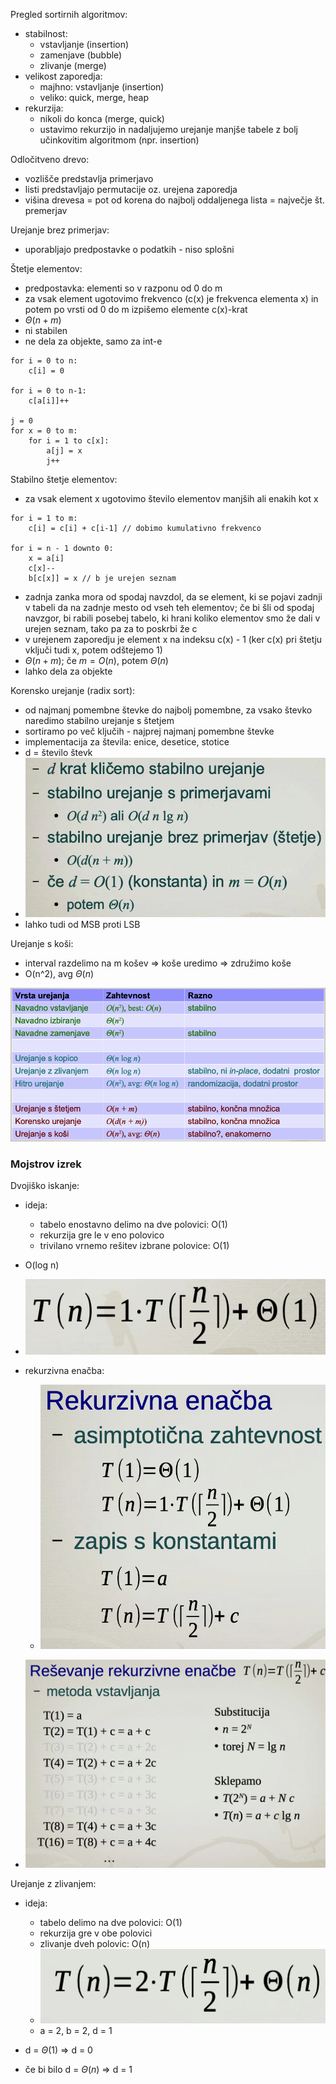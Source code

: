 Pregled sortirnih algoritmov:
- stabilnost:
	- vstavljanje (insertion)
	- zamenjave (bubble)
	- zlivanje (merge)
- velikost zaporedja:
	- majhno: vstavljanje (insertion)
	- veliko: quick, merge, heap
- rekurzija:
	- nikoli do konca (merge, quick)
	- ustavimo rekurzijo in nadaljujemo urejanje manjše tabele z bolj učinkovitim algoritmom (npr. insertion)

Odločitveno drevo:
- vozlišče predstavlja primerjavo
- listi predstavljajo permutacije oz. urejena zaporedja
- višina drevesa = pot od korena do najbolj oddaljenega lista = največje št. premerjav

Urejanje brez primerjav:
- uporabljajo predpostavke o podatkih - niso splošni

Štetje elementov:
- predpostavka: elementi so v razponu od 0 do m
- za vsak element ugotovimo frekvenco (c(x) je frekvenca elementa x) in potem po vrsti od 0 do m izpišemo elemente c(x)-krat
- $\Theta(n + m)$
- ni stabilen
- ne dela za objekte, samo za int-e

```
for i = 0 to n:
	c[i] = 0

for i = 0 to n-1:
	c[a[i]]++

j = 0
for x = 0 to m:
	for i = 1 to c[x]:
		a[j] = x
		j++
```

Stabilno štetje elementov:
- za vsak element x ugotovimo število elementov manjših ali enakih kot x
```
for i = 1 to m:
	c[i] = c[i] + c[i-1] // dobimo kumulativno frekvenco

for i = n - 1 downto 0:
	x = a[i]
	c[x]--
	b[c[x]] = x // b je urejen seznam
```
- zadnja zanka mora od spodaj navzdol, da se element, ki se pojavi zadnji v tabeli da na zadnje mesto od vseh teh elementov; če bi šli od spodaj navzgor, bi rabili posebej tabelo, ki hrani koliko elementov smo že dali v urejen seznam, tako pa za to poskrbi že c
- v urejenem zaporedju je element x na indeksu c(x) - 1 (ker c(x) pri štetju vključi tudi x, potem odštejemo 1)
- $\Theta(n + m)$; če $m = O(n)$, potem $\Theta(n)$
- lahko dela za objekte

Korensko urejanje (radix sort):
- od najmanj pomembne števke do najbolj pomembne, za vsako števko naredimo stabilno urejanje s štetjem
- sortiramo po več ključih - najprej najmanj pomembne števke
- implementacija za števila: enice, desetice, stotice
- d = število števk
- ![350](../../Images2/Pasted%20image%2020241210233411.png)
- lahko tudi od MSB proti LSB

Urejanje s koši:
- interval razdelimo na m košev => koše uredimo => združimo koše
- O(n^2), avg $\Theta(n)$

![500](../../Images2/Pasted%20image%2020241211002858.png)

### Mojstrov izrek

Dvojiško iskanje:
- ideja:
	- tabelo enostavno delimo na dve polovici: O(1)
	- rekurzija gre le v eno polovico
	- trivilano vrnemo rešitev izbrane polovice: O(1)
- O(log n)
- ![200](../../Images2/Pasted%20image%2020241211111719.png)
- rekurzivna enačba:
	- ![200](../../Images2/Pasted%20image%2020241211111908.png)

- ![400](../../Images2/Pasted%20image%2020241211121018.png)

Urejanje z zlivanjem:
- ideja:
	- tabelo delimo na dve polovici: O(1)
	- rekurzija gre v obe polovici
	- zlivanje dveh polovic: O(n)
	- ![200](../../Images2/Pasted%20image%2020241211121103.png)
	- a = 2, b = 2, d = 1


- d = $\Theta(1)$ => d = 0
- če bi bilo d = $\Theta(n)$ => d = 1